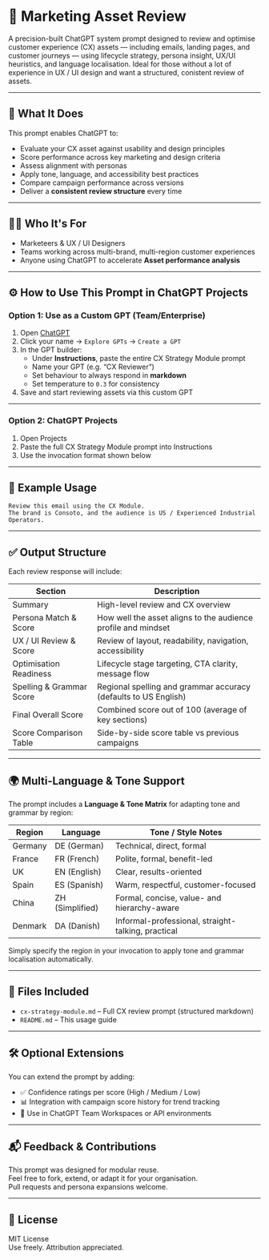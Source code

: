 # 🧠 Marketing Asset Review

A precision-built ChatGPT system prompt designed to review and optimise customer experience (CX) assets — including emails, landing pages, and customer journeys — using lifecycle strategy, persona insight, UX/UI heuristics, and language localisation. Ideal for those without a lot of experience in UX / UI design and want a structured, conistent review of assets.

---

## 📌 What It Does

This prompt enables ChatGPT to:

- Evaluate your CX asset against usability and design principles  
- Score performance across key marketing and design criteria  
- Assess alignment with personas  
- Apply tone, language, and accessibility best practices  
- Compare campaign performance across versions  
- Deliver a **consistent review structure** every time

---

## 🧑‍💼 Who It's For

- Marketeers & UX / UI Designers
- Teams working across multi-brand, multi-region customer experiences  
- Anyone using ChatGPT to accelerate **Asset performance analysis**

---

## ⚙️ How to Use This Prompt in ChatGPT Projects

### Option 1: Use as a Custom GPT (Team/Enterprise)

1. Open [ChatGPT](https://chat.openai.com/)  
2. Click your name → `Explore GPTs` → `Create a GPT`  
3. In the GPT builder:  
   - Under **Instructions**, paste the entire CX Strategy Module prompt  
   - Name your GPT (e.g. “CX Reviewer”)  
   - Set behaviour to always respond in **markdown**  
   - Set temperature to `0.3` for consistency  
4. Save and start reviewing assets via this custom GPT

---

### Option 2: ChatGPT Projects

1. Open Projects
2. Paste the full CX Strategy Module prompt into Instructions
3. Use the invocation format shown below

---

## 🧪 Example Usage

```
Review this email using the CX Module.  
The brand is Consoto, and the audience is US / Experienced Industrial Operators.
```

---

## ✅ Output Structure

Each review response will include:

| Section                   | Description                                                           |
|---------------------------|------------------------------------------------------------------------|
| Summary                   | High-level review and CX overview                                     |
| Persona Match & Score     | How well the asset aligns to the audience profile and mindset         |
| UX / UI Review & Score    | Review of layout, readability, navigation, accessibility              |
| Optimisation Readiness    | Lifecycle stage targeting, CTA clarity, message flow                  |
| Spelling & Grammar Score  | Regional spelling and grammar accuracy (defaults to US English)       |
| Final Overall Score       | Combined score out of 100 (average of key sections)                   |
| Score Comparison Table    | Side-by-side score table vs previous campaigns                        |

---

## 🌍 Multi-Language & Tone Support

The prompt includes a **Language & Tone Matrix** for adapting tone and grammar by region:

| Region     | Language        | Tone / Style Notes                                 |
|------------|------------------|----------------------------------------------------|
| Germany    | DE (German)      | Technical, direct, formal                          |
| France     | FR (French)      | Polite, formal, benefit-led                        |
| UK         | EN (English)     | Clear, results-oriented                            |
| Spain      | ES (Spanish)     | Warm, respectful, customer-focused                 |
| China      | ZH (Simplified)  | Formal, concise, value- and hierarchy-aware        |
| Denmark    | DA (Danish)      | Informal-professional, straight-talking, practical |

Simply specify the region in your invocation to apply tone and grammar localisation automatically.

---

## 📁 Files Included

- `cx-strategy-module.md` – Full CX review prompt (structured markdown)
- `README.md` – This usage guide

---

## 🛠 Optional Extensions

You can extend the prompt by adding:

- ✅ Confidence ratings per score (High / Medium / Low)  
- 📊 Integration with campaign score history for trend tracking  
- 🔌 Use in ChatGPT Team Workspaces or API environments  


---

## 📬 Feedback & Contributions

This prompt was designed for modular reuse.  
Feel free to fork, extend, or adapt it for your organisation.  
Pull requests and persona expansions welcome.

---

## 🧾 License

MIT License  
Use freely. Attribution appreciated.
